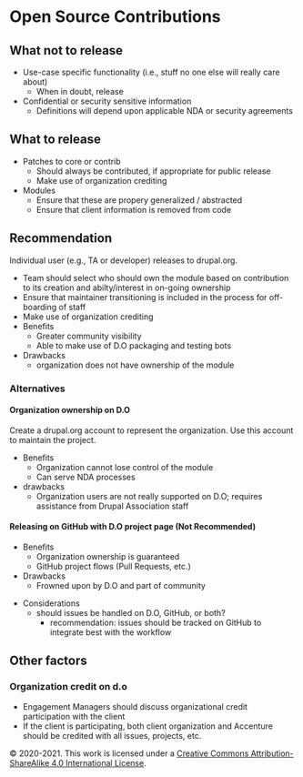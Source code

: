 # Open Source Contributions

##  What not to release
* Use-case specific functionality (i.e., stuff no one else will really care about)
    * When in doubt, release
* Confidential or security sensitive information
    * Definitions will depend upon applicable NDA or security agreements

## What to release

* Patches to core or contrib
    * Should always be contributed, if appropriate for public release
    * Make use of organization crediting
* Modules
    * Ensure that these are propery generalized / abstracted
    * Ensure that client information is removed from code

## Recommendation

Individual user (e.g., TA or developer) releases to drupal.org.

* Team should select who should own the module based on contribution to its
  creation and abilty/interest in on-going ownership
* Ensure that maintainer transitioning is included in the process for
      off-boarding of staff
* Make use of organization crediting
* Benefits
    * Greater community visibility
    * Able to make use of D.O packaging and testing bots
* Drawbacks
    * organization does not have ownership of the module

### Alternatives

#### Organization ownership on D.O

Create a drupal.org account to represent the organization. Use this account to
maintain the project.

* Benefits
    * Organization cannot lose control of the module
    * Can serve NDA processes
* drawbacks
    * Organization users are not really supported on D.O; requires assistance from Drupal Association staff

#### Releasing on GitHub with D.O project page (Not Recommended)

* Benefits
    * Organization ownership is guaranteed
    * GitHub project flows (Pull Requests, etc.)
* Drawbacks
    * Frowned upon by D.O and part of community
- Considerations
    * should issues be handled on D.O, GitHub, or both?
        * recommendation: issues should be tracked on GitHub to integrate best with the workflow

## Other factors

### Organization credit on d.o

* Engagement Managers should discuss organizational credit participation with the client
* If the client is participating, both client organization and Accenture should be credited with all issues, projects, etc.

© 2020-2021. This work is licensed under a [Creative Commons Attribution-ShareAlike 4.0 International License](http://creativecommons.org/licenses/by-sa/4.0/).
